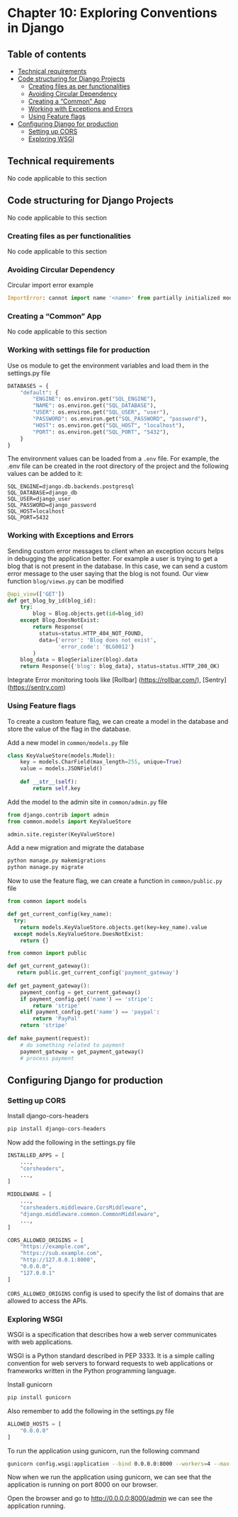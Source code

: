 # Chapter 10: Exploring Conventions in Django

## Table of contents
* [Technical requirements](#technical-requirements)
* [Code structuring for Django Projects](#code-structuring-for-django-projects)
    * [Creating files as per functionalities](#creating-files-as-per-functionalities)
    * [Avoiding Circular Dependency](#avoiding-circular-dependency)
    * [Creating a “Common” App](#creating-a-common-app)
    * [Working with Exceptions and Errors](#working-with-exceptions-and-errors)
    * [Using Feature flags](#using-feature-flags)
* [Configuring Django for production](#configuring-django-for-production)
    * [Setting up CORS](#setting-up-cors)
    * [Exploring WSGI](#exploring-wsgi)


## Technical requirements

No code applicable to this section

## Code structuring for Django Projects

No code applicable to this section

### Creating files as per functionalities

No code applicable to this section

### Avoiding Circular Dependency


Circular import error example 
```python
ImportError: cannot import name '<name>' from partially initialized module '<module>' (most likely due to a circular import).
```

### Creating a “Common” App

No code applicable to this section

### Working with settings file for production

Use os module to get the environment variables and load them in the settings.py file

```python
DATABASES = { 
    "default": { 
        "ENGINE": os.environ.get("SQL_ENGINE"), 
        "NAME": os.environ.get("SQL_DATABASE"), 
        "USER": os.environ.get("SQL_USER", "user"), 
        "PASSWORD": os.environ.get("SQL_PASSWORD", "password"), 
        "HOST": os.environ.get("SQL_HOST", "localhost"), 
        "PORT": os.environ.get("SQL_PORT", "5432"), 
    } 
} 
```

The environment values can be loaded from a `.env` file. For example, the .env file can be created in the root directory of the project and the following values can be added to it:
```
SQL_ENGINE=django.db.backends.postgresql
SQL_DATABASE=django_db
SQL_USER=django_user
SQL_PASSWORD=django_password
SQL_HOST=localhost
SQL_PORT=5432
```

### Working with Exceptions and Errors

Sending custom error messages to client when an exception occurs helps in debugging the application better. 
For example a user is trying to get a blog that is not present in the database. In this case, we can send a custom error message to the user saying that the blog is not found. 
Our view function `blog/views.py` can be modified 

```python
@api_view(['GET'])
def get_blog_by_id(blog_id):
    try:
        blog = Blog.objects.get(id=blog_id)
    except Blog.DoesNotExist:
        return Response(
          status=status.HTTP_404_NOT_FOUND,
          data={'error': 'Blog does not exist',
                'error_code': 'BLG0012'}
        )
    blog_data = BlogSerializer(blog).data
    return Response({'blog': blog_data}, status=status.HTTP_200_OK)
```


Integrate Error monitoring tools like [Rollbar] (https://rollbar.com/), [Sentry] (https://sentry.com)

### Using Feature flags

To create a custom feature flag, we can create a model in the database and store the value of the flag in the database.

Add a new model in `common/models.py` file
```python
class KeyValueStore(models.Model): 
    key = models.CharField(max_length=255, unique=True) 
    value = models.JSONField() 
 
    def __str__(self): 
        return self.key 
```

Add the model to the admin site in `common/admin.py` file
```python
from django.contrib import admin
from common.models import KeyValueStore

admin.site.register(KeyValueStore)
```

Add a new migration and migrate the database
```bash
python manage.py makemigrations
python manage.py migrate
```

Now to use the feature flag, we can create a function in `common/public.py` file

```python
from common import models

def get_current_config(key_name):
  try:
    return models.KeyValueStore.objects.get(key=key_name).value
  except models.KeyValueStore.DoesNotExist:
    return {}
```

```python
from common import public

def get_current_gateway(): 
   return public.get_current_config('payment_gateway')
 
def get_payment_gateway(): 
    payment_config = get_current_gateway() 
    if payment_config.get('name') == 'stripe': 
        return 'stripe' 
    elif payment_config.get('name') == 'paypal': 
        return 'PayPal' 
    return 'stripe' 
 
def make_payment(request): 
    # do something related to payment 
    payment_gateway = get_payment_gateway() 
    # process payment 
```

## Configuring Django for production

### Setting up CORS

Install django-cors-headers
```bash
pip install django-cors-headers
```

Now add the following in the settings.py file
```python
INSTALLED_APPS = [ 
    ..., 
    "corsheaders", 
    ..., 
] 

MIDDLEWARE = [ 
    ..., 
    "corsheaders.middleware.CorsMiddleware", 
    "django.middleware.common.CommonMiddleware", 
    ..., 
] 

CORS_ALLOWED_ORIGINS = [ 
    "https://example.com", 
    "https://sub.example.com", 
    "http://127.0.0.1:8000",
    "0.0.0.0",
    "127.0.0.1"
]
```

`CORS_ALLOWED_ORIGINS` config is used to specify the list of domains that are allowed to access the APIs.

### Exploring WSGI

WSGI is a specification that describes how a web server communicates with web applications.

WSGI is a Python standard described in PEP 3333. It is a simple calling convention for web servers to forward requests to web applications or frameworks written in the Python programming language.

Install gunicorn
```bash
pip install gunicorn
```

Also remember to add the following in the settings.py file
```python
ALLOWED_HOSTS = [
    "0.0.0.0"
]
```

To run the application using gunicorn, run the following command
```bash
gunicorn config.wsgi:application --bind 0.0.0.0:8000 --workers=4 --max-requests=512 --max-requests-jitter=64 
```

Now when we run the application using gunicorn, we can see that the application is running on port 8000 on our browser.

Open the browser and go to http://0.0.0.0:8000/admin we can see the application running.